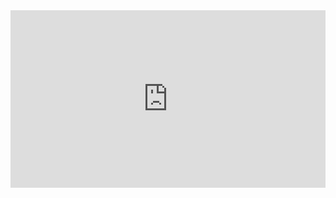 <div style="padding:56.25% 0 0 0;position:relative;"><iframe src="https://player.vimeo.com/video/911988614?badge=0&amp;autopause=0&amp;player_id=0&amp;app_id=58479" frameborder="0" allow="autoplay; fullscreen; picture-in-picture" style="position:absolute;top:0;left:0;width:100%;height:100%;" title="reduced_final_github"></iframe></div><script src="https://player.vimeo.com/api/player.js"></script>
